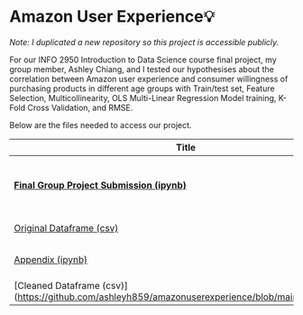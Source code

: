# Amazon User Experience💡

_Note: I duplicated a new repository so this project is accessible publicly._

For our INFO 2950 Introduction to Data Science course final project, my group member, Ashley Chiang, and I tested our hypothesises about the correlation between Amazon user experience and consumer willingness of purchasing products in different age groups with Train/test set, Feature Selection, Multicollinearity, OLS Multi-Linear Regression Model training, K-Fold Cross Validation, and RMSE.

Below are the files needed to access our project.

| Title  | Description |
| ------------- | ------------- |
|[**Final Group Project Submission (ipynb)**](https://github.com/ashleyh859/amazonuserexperience/blob/main/FINAL%20PROJECT%20PHASE%20V.ipynb)|Full Detailed Final Project Writeup|
|[Original Dataframe (csv)](https://github.com/ashleyh859/amazonuserexperience/blob/main/Amazon%20Customer%20Behavior%20Survey.csv)|Orginal Dataframe|
|[Appendix (ipynb)](https://github.com/ashleyh859/amazonuserexperience/blob/main/%20appendix%20.ipynb)|Data Cleaning Appendix|
|[Cleaned Dataframe (csv)](https://github.com/ashleyh859/amazonuserexperience/blob/main/appendix.csv|Cleaned Dataframe|
